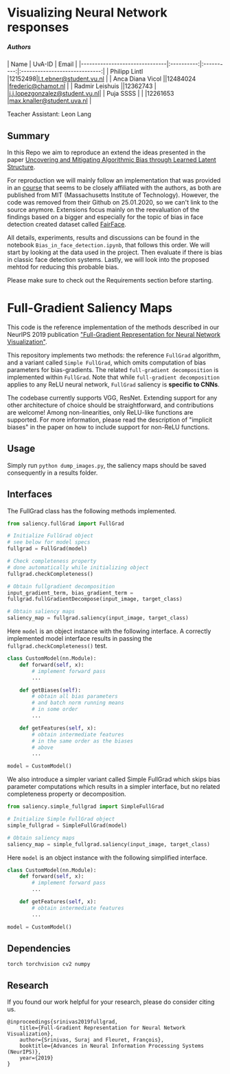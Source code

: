 # Visualizing Neural Network responses

##### Authors

| Name                          | UvA-ID     | Email                         |
|-------------------------------|:----------:|:----------:|:-----------------------------:|
| Philipp Lintl                 |12152498|l.t.ebner@student.vu.nl        |
| Anca Diana Vicol              ||12484024    |frederic@chamot.nl             |
| Radmir Leishuis               ||12362743   | |j.j.lopezgonzalez@student.vu.nl|
| Puja SSSS                     | |            |12261653    |max.knaller@student.uva.nl     |

Teacher Assistant: Leon Lang

## Summary

In this Repo we aim to reproduce an extend the ideas presented in the paper
[Uncovering and Mitigating Algorithmic Bias through Learned Latent Structure](https://lmrt.mit.edu/sites/default/files/AIES-19_paper_220.pdf).

For reproduction we will mainly follow an implementation that was provided in an
[course](https://github.com/aamini/introtodeeplearning) that seems to be closely affiliated with the authors,
as both are published from MIT (Massachusetts Institute of Technology). However, the code was removed from their
Github on 25.01.2020, so we can't link to the source anymore.  Extensions focus mainly on the reevaluation of the
findings based on a bigger and especially for the topic of bias in face detection created dataset
called [FairFace](https://github.com/joojs/fairface).

All details, experiments, results and discussions can be found in the notebook `Bias_in_face_detection.ipynb`, that
follows this order. We will start by looking at the data used in the project. Then evaluate if there is bias in
classic face detection systems. Lastly, we will look into the proposed mehtod for reducing this probable bias.

Please make sure to check out the Requirements section before starting.

# Full-Gradient Saliency Maps 

This code is the reference implementation of the methods described 
in our NeurIPS 2019 publication ["Full-Gradient Representation for Neural Network Visualization"](https://arxiv.org/abs/1905.00780).

This repository implements two methods: the reference `FullGrad` algorithm, and a variant called `Simple FullGrad`, which omits computation of bias parameters for bias-gradients. The related `full-gradient decomposition` is implemented within `FullGrad`. Note that while `full-gradient decomposition` applies to any ReLU neural network, `FullGrad` saliency is <b>specific to CNNs</b>.

The codebase currently supports VGG, ResNet. Extending support for any other architecture of choice should be straightforward, and contributions are welcome! Among non-linearities, only ReLU-like functions are supported. For more information, please read the description of "implicit  biases" in the paper on how to include support for non-ReLU functions.

## Usage
Simply run  `python dump_images.py`, the saliency maps should be saved consequently in a results folder.

## Interfaces

The FullGrad class has the following methods implemented.

```python
from saliency.fullGrad import FullGrad

# Initialize FullGrad object
# see below for model specs
fullgrad = FullGrad(model)

# Check completeness property
# done automatically while initializing object
fullgrad.checkCompleteness()

# Obtain fullgradient decomposition
input_gradient_term, bias_gradient_term = 
fullgrad.fullGradientDecompose(input_image, target_class)

# Obtain saliency maps
saliency_map = fullgrad.saliency(input_image, target_class)
```

Here `model` is an object instance with the following interface. A correctly implemented model interface results in passing the `fullgrad.checkCompleteness()` test.

```python
class CustomModel(nn.Module):
    def forward(self, x):
        # implement forward pass
        ...

    def getBiases(self):
        # obtain all bias parameters
        # and batch norm running means
        # in some order
        ...

    def getFeatures(self, x):
        # obtain intermediate features
        # in the same order as the biases
        # above
        ...

model = CustomModel()
```

We also introduce a simpler variant called Simple FullGrad which skips bias parameter computations which results in a simpler interface, but no related completeness property or decomposition.

```python
from saliency.simple_fullgrad import SimpleFullGrad

# Initialize Simple FullGrad object
simple_fullgrad = SimpleFullGrad(model)

# Obtain saliency maps
saliency_map = simple_fullgrad.saliency(input_image, target_class)
```

Here `model` is an object instance with the following simplified interface.

```python
class CustomModel(nn.Module):
    def forward(self, x):
        # implement forward pass
        ...

    def getFeatures(self, x):
        # obtain intermediate features
        ...

model = CustomModel()
```


## Dependencies
``` 
torch torchvision cv2 numpy 
```

## Research
If you found our work helpful for your research, please do consider citing us.
```
@inproceedings{srinivas2019fullgrad,
    title={Full-Gradient Representation for Neural Network Visualization},
    author={Srinivas, Suraj and Fleuret, François},
    booktitle={Advances in Neural Information Processing Systems (NeurIPS)},
    year={2019}
}
```

